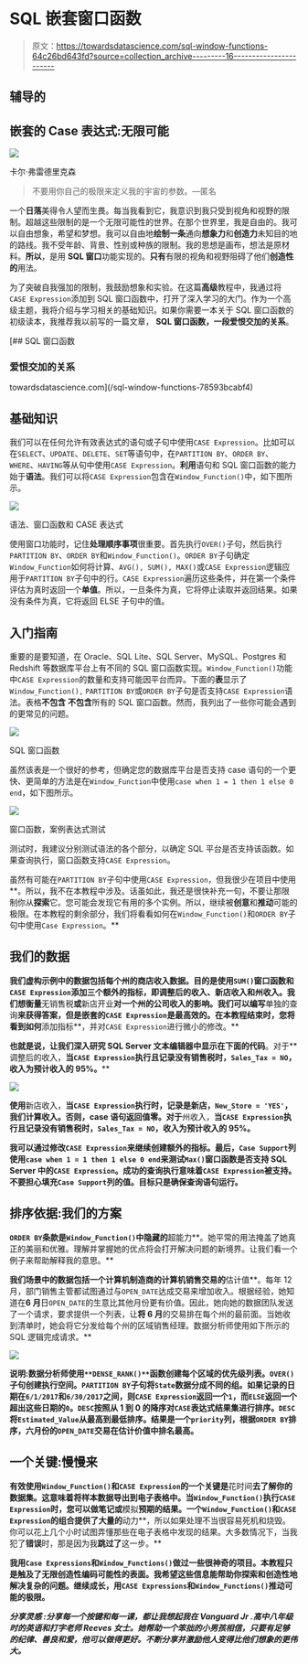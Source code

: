 # SQL 嵌套窗口函数

> 原文：<https://towardsdatascience.com/sql-window-functions-64c26bd643fd?source=collection_archive---------16----------------------->

## 辅导的

## 嵌套的 Case 表达式:无限可能

![](img/19d5ab475d532dc06dd22e317cb60cec.png)

卡尔·弗雷德里克森

> 不要用你自己的极限来定义我的宇宙的参数。—匿名

一个**日落**美得令人望而生畏。每当我看到它，我意识到我只受到视角和视野的限制。超越这些限制的是一个无限可能性的世界。在那个世界里，我是自由的。我可以自由想象，希望和梦想。我可以自由地**绘制一条**通向**想象力**和**创造力**未知目的地的路线。我不受年龄、背景、性别或种族的限制。我的思想是画布，想法是原材料。**所以**，是用 **SQL 窗口**功能实现的。**只有**有限的视角和视野阻碍了他们**创造性的**用法。

为了突破自我强加的限制，我鼓励想象和实验。在这篇**高级**教程中，我通过将`CASE Expression`添加到 SQL 窗口函数中，打开了深入学习的大门。作为一个高级主题，我将介绍与学习相关的基础知识。如果你需要一本关于 SQL 窗口函数的初级读本，我推荐我以前写的一篇文章， **SQL 窗口函数，一段爱恨交加的关系**。

[](/sql-window-functions-78593bcabf4) [## SQL 窗口函数

### 爱恨交加的关系

towardsdatascience.com](/sql-window-functions-78593bcabf4) 

## 基础知识

我们可以在任何允许有效表达式的语句或子句中使用`CASE Expression`。比如可以在`SELECT`、`UPDATE`、`DELETE`、`SET`等语句中，在`PARTITION BY`、`ORDER BY`、`WHERE`、`HAVING`等从句中使用`CASE Expression`。**利用**语句和 SQL 窗口函数的能力始于**语法**。我们可以将`CASE Expression`包含在`Window_Function()`中，如下图所示。

![](img/5a0341854570a4b788e6320acfe31317.png)

语法、窗口函数和 CASE 表达式

使用窗口功能时，记住**处理顺序事项**很重要。首先执行`OVER()`子句，然后执行`PARTITION BY`、`ORDER BY`和`Window_Function()`。`ORDER BY`子句确定`Window_Function`如何将计算、`AVG(), SUM(), MAX()`或`CASE Expression`逻辑应用于`PARTITION BY`子句中的行。`CASE Expression`遍历这些条件，并在第一个条件评估为真时返回一个**单值**。所以，一旦条件为真，它将停止读取并返回结果。如果没有条件为真，它将返回 ELSE 子句中的值。

## 入门指南

重要的是要知道，在 Oracle、SQL Lite、SQL Server、MySQL、Postgres 和 Redshift 等数据库平台上有不同的 SQL 窗口函数实现。`Window_Function()`功能中`CASE Expression`的数量和支持可能因平台而异。下面的**表**显示了`Window_Function(),` `PARTITION BY`或`ORDER BY`子句是否支持`CASE Expression`语法。表格**不包含** **不包含**所有的 SQL 窗口函数。然而，我列出了一些你可能会遇到的更常见的问题。

![](img/6defe46a30ac08689da2c8a2ff91928c.png)

SQL 窗口函数

虽然该表是一个很好的参考，但确定您的数据库平台是否支持 case 语句的一个更快、更简单的方法是在`Window_Function`中使用`case when 1 = 1 then 1 else 0 end`，如下图所示。

![](img/e4aba9fc5138ad25d6a696a39fa5a928.png)

窗口函数，案例表达式测试

测试时，我建议分别测试语法的各个部分，以确定 SQL 平台是否支持该函数。如果查询执行，窗口函数支持`CASE Expression`。

虽然有可能在`PARTITION BY`子句中使用`CASE Expression`，但我很少在项目中使用**。所以，我不在本教程中涉及。话虽如此，我还是很快补充一句，不要让那限制你从**探索**它。您可能会发现它有用的多个实例。所以，继续被**创意**和**推动**可能的极限。在本教程的剩余部分，我们将看看如何在`Window_Function()`和`ORDER BY`子句中使用`Case Expression`。**

## **我们的数据**

**我们虚构示例中的数据包括每个州的商店收入数据。目的是使用`SUM()`窗口函数和`CASE Expression`添加三个额外的指标，即调整后的收入、新店收入和州收入。我们想衡量**无销售税**或**新店开业**对一个州的公司收入的影响。我们可以编写**单独的查询**来获得答案，但是嵌套的`CASE Expression`是最高效的。在本教程结束时，您将看到如何**添加指标**，并对`CASE Expression`进行微小的修改。**

**也就是说，让我们深入研究 SQL Server 文本编辑器中显示在下面的代码**。对于**调整后的收入，**当`CASE Expression`执行且记录没有销售税时，`Sales_Tax = NO`，收入为预计收入的 95%。****

**![](img/5047f1207fd11670d08af890f6c96e43.png)**

**使用**新店收入，**当`CASE Expression`执行时，记录是新店，`New_Store = 'YES'`，我们计算收入。否则，case 语句返回值零。对于**州收入，**当`CASE Expression`执行且记录没有销售税时，`Sales_Tax = NO`，收入为预计收入的 95%。**

**我可以通过修改`CASE Expression`来继续创建额外的指标。最后，`Case Support`列使用`case when 1 = 1 then 1 else 0 end`来测试`Max()`窗口函数是否支持 SQL Server 中的`CASE Expression`。成功的查询执行意味着`CASE Expression`被支持。**不要担心**填充`Case Support`列的值。目标只是确保查询语句运行。**

## **排序依据:我们的方案**

**`ORDER BY`条款是`Window_Function()`中隐藏的**超能力**。她平常的用法掩盖了她真正的美丽和优雅。理解并掌握她的优点将会打开解决问题的新境界。让我们看一个例子来帮助解释我的意思。**

**我们场景中的数据包括一个计算机制造商的计算机销售交易的**估计值**。每年 12 月，部门销售主管都试图通过与`OPEN_DATE`达成交易来增加收入。根据经验，她知道在**6 月**日`OPEN_DATE`的生意比其他月份更有价值。因此，她向她的数据团队发送了一个请求，要求提供一个列表，让**将 6 月**的交易排在每个州的最前面。当她收到清单时，她会将它分发给每个州的区域销售经理。数据分析师使用如下所示的 SQL 逻辑完成请求。**

**![](img/b45dc0e97c7d5fbd6a014256315a3512.png)**

****说明**:数据分析师使用`**DENSE_RANK()**`函数创建每个区域的优先级列表。`OVER()`子句创建执行空间。`PARTITION BY`子句将`State`数据分成不同的组。如果记录的日期在`6/1/2017`和`6/30/2017`之间，则`CASE Expression`返回一个`1`，而`ELSE`返回一个超出这些日期的`0`。`DESC`按照从 1 到 0 的降序对`CASE`表达式结果集进行排序。`DESC`将`Estimated_Value`从最高到最低排序。结果是一个`priority`列，根据`ORDER BY`排序，六月份的`OPEN_DATE`交易在估计价值中排名最高。**

## **一个关键:慢慢来**

**有效使用`Window_Function()`和`CASE Expression`的一个关键是**花时间**去了解你的数据集。这意味着将样本数据导出到电子表格中。当`Window_Function()`执行`CASE Expression`时，您可以做笔记或**模拟**预期的结果。一个`Window_Function()`和`CASE Expression`的组合提供了大量的**动力**，所以如果处理不当很容易死机和烧毁。你可以花上几个小时试图弄懂那些在电子表格中发现的结果。大多数情况下，当我犯了**错误**时，那是因为我**跳过了**这一步。**

**我用`Case Expressions`和`Window_Functions()`做过一些很神奇的项目。本教程只是触及了无限创造性编码可能性的表面。我希望这些信息能帮助你探索和创造性地解决复杂的问题。继续成长，用`CASE Expressions`和`Window_Functions()`推动可能的极限。**

*****分享灵感*** *:分享每一个按键和每一课，都让我想起我在 Vanguard Jr .高中八年级时的英语和打字老师 Reeves 女士。她帮助一个笨拙的小男孩相信，只要有足够的纪律、善良和爱，他可以做得更好。不断分享并激励他人变得比他们想象的更伟大。***